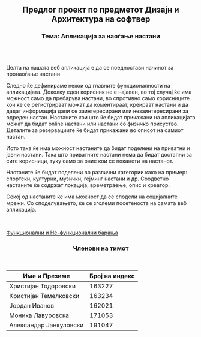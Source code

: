 <h2 align="center">Предлог проект по предметот Дизајн и Архитектура на софтвер</h2>
<h3 align="center"> Тема: Апликација за наоѓање настани</h3>
<br><br>
<p>
Целта на нашата веб апликација е да се поедностави начинот за пронаоѓање настани
</p>
<p>
Следно ќе дефинираме некои од главните функционалности на апликацијата. Доколку еден корисник не е најавен,
во тој случај ќе има можност само да пребарува настани, во спротивно само корисниците кои ќе се регистрираат можат да коментираат, креираат настани и да дадат информација дали се заинтересирани или незаинтересирани за одреден настан.
Настаните кои што ќе бидат прикажани на апликацијата можат да бидат online настани или настани со физичко присуство. Деталите за резервациите ќе бидат прикажани во описот на самиот настан.
</p>
<p>
Исто така ќе има можност настаните да бидат поделени на приватни и јавни настани. Така што приватните настани нема
да бидат достапни за сите корисници, туку само за оние кои се поканети на настанот. 
</p>
<p>
Настаните ќе бидат поделени во различни категории како на пример: спортски, културни, музички, гејминг настани и др.
Соодветно настаните ќе содржат локација, времетраење, опис и креатор.
</p>
<p>
Секој од настаните ќе има можност да се сподели на социјалните мрежи. Со споделувањето, ќе се зголеми посетеноста
на самата веб апликација.
</p>
<br>

[Функционални и Не-функционални барања](./FUNCTIONAL.md)
<h3 align="center">Членови на тимот</h3>
<br>
<table>
<thead>
  <tr>
    <th>Име и Презиме</th>
    <th>Број на индекс</th>
  </tr>
</thead>
<tbody>
  <tr>
    <td>Христијан Тодоровски</td>
    <td>163227</td>
  </tr>
  <tr>
    <td>Кристијан Темелковски</td>
    <td>163234</td>
  </tr>
  <tr>
    <td>Јордан Иванов</td>
    <td>162021</td>
  </tr>
  <tr>
    <td>Моника Лавуровска</td>
    <td>171053</td>
  </tr>
  <tr>
    <td>Александар Јанкуловски</td>
    <td>191047</td>
  </tr>
</tbody>
</table>
